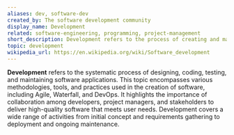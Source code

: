 ```yaml
---
aliases: dev, software-dev
created_by: The software development community
display_name: Development
related: software-engineering, programming, project-management
short_description: Development refers to the process of creating and maintaining software applications.
topic: development
wikipedia_url: https://en.wikipedia.org/wiki/Software_development
---
```

**Development** refers to the systematic process of designing, coding, testing, and maintaining software applications. This topic encompasses various methodologies, tools, and practices used in the creation of software, including Agile, Waterfall, and DevOps. It highlights the importance of collaboration among developers, project managers, and stakeholders to deliver high-quality software that meets user needs. Development covers a wide range of activities from initial concept and requirements gathering to deployment and ongoing maintenance.
